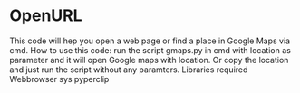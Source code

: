# OpenURL
This code will hep you open a web page or find a place in Google Maps via cmd. How to use this code: run the script gmaps.py in cmd with location as parameter and it will open Google maps with location. Or copy the location and just run the script without any paramters. Libraries required Webbrowser sys pyperclip
